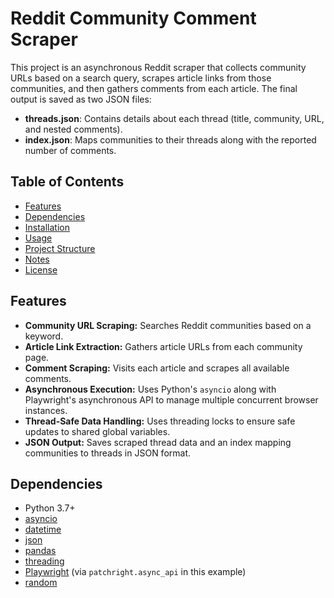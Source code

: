 # Reddit Community Comment Scraper

This project is an asynchronous Reddit scraper that collects community URLs based on a search query, scrapes article links from those communities, and then gathers comments from each article. The final output is saved as two JSON files:
- **threads.json**: Contains details about each thread (title, community, URL, and nested comments).
- **index.json**: Maps communities to their threads along with the reported number of comments.

## Table of Contents
- [Features](#features)
- [Dependencies](#dependencies)
- [Installation](#installation)
- [Usage](#usage)
- [Project Structure](#project-structure)
- [Notes](#notes)
- [License](#license)

## Features
- **Community URL Scraping:** Searches Reddit communities based on a keyword.
- **Article Link Extraction:** Gathers article URLs from each community page.
- **Comment Scraping:** Visits each article and scrapes all available comments.
- **Asynchronous Execution:** Uses Python's `asyncio` along with Playwright's asynchronous API to manage multiple concurrent browser instances.
- **Thread-Safe Data Handling:** Uses threading locks to ensure safe updates to shared global variables.
- **JSON Output:** Saves scraped thread data and an index mapping communities to threads in JSON format.

## Dependencies
- Python 3.7+
- [asyncio](https://docs.python.org/3/library/asyncio.html)
- [datetime](https://docs.python.org/3/library/datetime.html)
- [json](https://docs.python.org/3/library/json.html)
- [pandas](https://pandas.pydata.org/)
- [threading](https://docs.python.org/3/library/threading.html)
- [Playwright](https://playwright.dev/python/docs/intro) (via `patchright.async_api` in this example)
- [random](https://docs.python.org/3/library/random.html)



